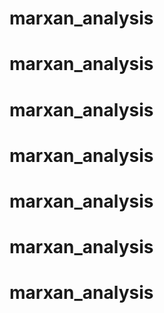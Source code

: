 # marxan_analysis
# marxan_analysis
# marxan_analysis
# marxan_analysis
# marxan_analysis
# marxan_analysis
# marxan_analysis
